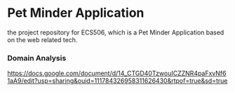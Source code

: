 # Pet Minder Application
the project repository for ECS506, which is a Pet Minder Application based on the web related tech.


### Domain Analysis

https://docs.google.com/document/d/14_CTGD40TzwouICZZNR4paFxvNf61aA9/edit?usp=sharing&ouid=111784326958311626430&rtpof=true&sd=true
